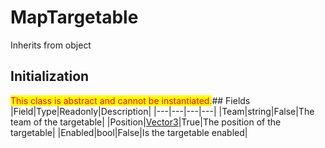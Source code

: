 # MapTargetable
Inherits from object
## Initialization
<mark style="color:red;">This class is abstract and cannot be instantiated.</mark>## Fields
|Field|Type|Readonly|Description|
|---|---|---|---|
|Team|string|False|The team of the targetable|
|Position|[Vector3](../objects/Vector3.md)|True|The position of the targetable|
|Enabled|bool|False|Is the targetable enabled|
